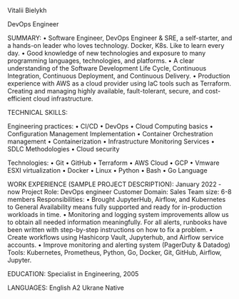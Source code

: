 Vitalii Bielykh

DevOps Engineer

SUMMARY:
•	Software Engineer, DevOps Engineer & SRE, a self-starter, and a hands-on leader who loves technology. Docker, K8s. Like to learn every day.
•	Good knowledge of new technologies and exposure to many programming languages, technologies, and platforms.
•	A clear understanding of the Software Development Life Cycle, Continuous Integration, Continuous Deployment, and Continuous Delivery.
•	Production experience with AWS as a cloud provider using IaC tools such as Terraform. Creating and managing highly available, fault-tolerant, secure, and cost-efficient cloud infrastructure.

TECHNICAL SKILLS:

Engineering practices:
•	CI/CD
•	DevOps
•	Cloud Computing basics
•	Configuration Management Implementation
•	Container Orchestration management
•	Containerization
•	Infrastructure Monitoring Services
•	SDLC Methodologies
•	Cloud security

Technologies:
•	Git
•	GitHub
•	Terraform
•	AWS Cloud
•	GCP
•	Vmware ESXI virtualization
•	Docker
•	Linux
•	Python
•	Bash
•	Go Language

WORK EXPERIENCE (SAMPLE PROJECT DESCRIPTION):
January 2022 - now
Project Role: DevOps engineer
Customer Domain: Sales
Team size: 6-8 members
Responsibilities:
•	Brought JupyterHub, Airflow, and Kubernetes to General Availability means fully supported and ready for in-production workloads in time.
•	Monitoring and logging system improvements allow us to obtain all needed information meaningfully. For all alerts, runbooks have been written with step-by-step instructions on how to fix a problem.
•	Create workflows using Hashicorp Vault, Jupyterhub, and Airflow service accounts.
•	Improve monitoring and alerting system (PagerDuty & Datadog)
Tools:  Kubernetes, Prometheus, Python, Go, Docker, Git, GitHub,  Airflow, Jupyter.

EDUCATION:
Specialist in Engineering, 2005

LANGUAGES:
English A2
Ukrane Native
